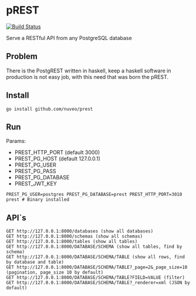# pREST
[![Build Status](https://travis-ci.org/nuveo/prest.svg?branch=master)](https://travis-ci.org/nuveo/prest)

Serve a RESTful API from any PostgreSQL database

## Problem
There is the PostgREST written in haskell, keep a haskell software in production is not easy job, with this need that was born the pREST.

## Install

    go install github.com/nuveo/prest
    
## Run

Params:

- PREST\_HTTP_PORT (default 3000)
- PREST\_PG_HOST (default 127.0.0.1)
- PREST\_PG_USER
- PREST\_PG_PASS
- PREST\_PG_DATABASE
- PREST\_JWT_KEY

```
PREST_PG_USER=postgres PREST_PG_DATABASE=prest PREST_HTTP_PORT=3010 prest # Binary installed
```


## API`s

```
GET http://127.0.0.1:8000/databases (show all databases)
GET http://127.0.0.1:8000/schemas (show all schemas)
GET http://127.0.0.1:8000/tables (show all tables)
GET http://127.0.0.1:8000/DATABASE/SCHEMA (show all tables, find by schema)
GET http://127.0.0.1:8000/DATABASE/SCHEMA/TABLE (show all rows, find by database and table)
GET http://127.0.0.1:8000/DATABASE/SCHEMA/TABLE?_page=2&_page_size=10 (pagination, page_size 10 by default)
GET http://127.0.0.1:8000/DATABASE/SCHEMA/TABLE?FIELD=VALUE (filter)
GET http://127.0.0.1:8000/DATABASE/SCHEMA/TABLE?_renderer=xml (JSON by default)
```